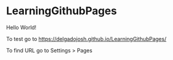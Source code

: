 # LearningGithubPages

Hello World!

To test go to https://delgadojosh.github.io/LearningGithubPages/

To find URL go to Settings > Pages

